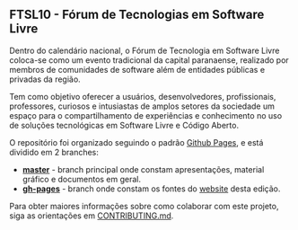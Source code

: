 ## FTSL10 - Fórum de Tecnologias em Software Livre

Dentro do calendário nacional, o Fórum de Tecnologia em Software Livre coloca-se como um evento tradicional da capital paranaense, realizado por membros de comunidades de software além de entidades públicas e privadas da região.

Tem como objetivo oferecer a usuários, desenvolvedores, profissionais, professores, curiosos e intusiastas de amplos setores da sociedade um espaço para o compartilhamento de experiências e conhecimento no uso de soluções tecnológicas em Software Livre e Código Aberto.

O repositório foi organizado seguindo o padrão [Github Pages](https://pages.github.com/), e está dividido em 2 branches:
- [**master**](https://github.com/ftslorgbr/FTSL10/tree/master) - branch principal onde constam apresentações, material gráfico e documentos em geral.
- [**gh-pages**](https://github.com/ftslorgbr/FTSL10/tree/gh-pages) - branch onde constam os fontes do [website](http://www.ftsl.org.br) desta edição.

Para obter maiores informações sobre como colaborar com este projeto, siga as orientações em [CONTRIBUTING.md](CONTRIBUTING.md).

